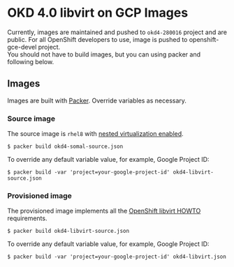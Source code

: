 # OKD 4.0 libvirt on GCP Images

Currently, images are maintained and pushed to `okd4-280016` project and are public.
For all OpenShift developers to use, image is pushed to openshift-gce-devel project.   
You should not have to build images, but you can using packer and following below.

## Images

Images are built with [Packer](https://www.packer.io). Override variables as necessary.

### Source image

The source image is `rhel8` with [nested virtualization enabled](https://cloud.google.com/compute/docs/instances/enable-nested-virtualization-vm-instances#restrictions).

```shell
$ packer build okd4-somal-source.json
```

To override any default variable value, for example, Google Project ID:

```shell
$ packer build -var 'project=your-google-project-id' okd4-libvirt-source.json
```

### Provisioned image

The provisioned image implements all the [OpenShift libvirt HOWTO](https://github.com/openshift/installer/blob/master/docs/dev/libvirt-howto.md) requirements.

```shell
$ packer build okd4-libvirt-source.json
```
To override any default variable value, for example, Google Project ID:

```shell
$ packer build -var 'project=your-google-project-id' okd4-libvirt.json
```
